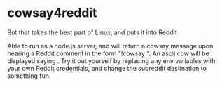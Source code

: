 # cowsay4reddit
Bot that takes the best part of Linux, and puts it into Reddit

Able to run as a node.js server, and will return a cowsay message upon hearing a Reddit comment in the form "!cowsay <X>". An ascii cow will be displayed saying <X>. Try it out yourself by replacing any env variables with your own Reddit credentials, and change the subreddit destination to something fun.
